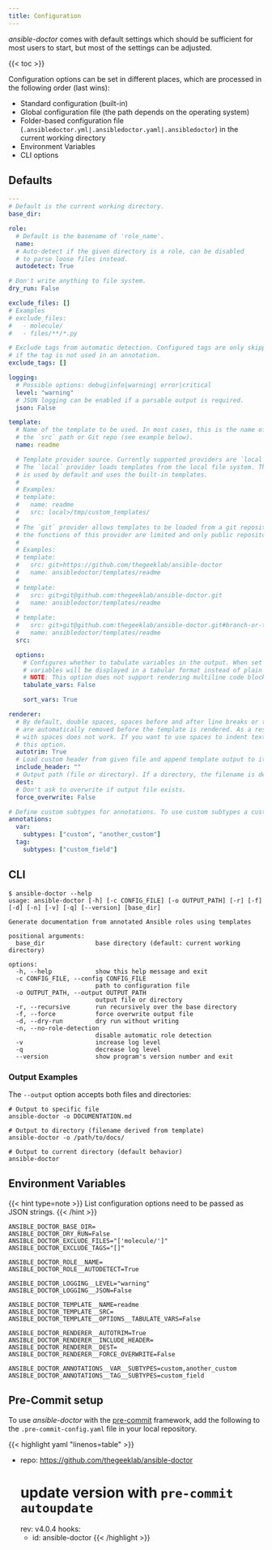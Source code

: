 ```yaml
---
title: Configuration
---
```


_ansible-doctor_ comes with default settings which should be sufficient for most users to start, but most of the settings can be adjusted.

{{< toc >}}

Configuration options can be set in different places, which are processed in the following order (last wins):

- Standard configuration (built-in)
- Global configuration file (the path depends on the operating system)
- Folder-based configuration file (`.ansibledoctor.yml|.ansibledoctor.yaml|.ansibledoctor`) in the current working directory
- Environment Variables
- CLI options

## Defaults

```YAML
---
# Default is the current working directory.
base_dir:

role:
  # Default is the basename of 'role_name'.
  name:
  # Auto-detect if the given directory is a role, can be disabled
  # to parse loose files instead.
  autodetect: True

# Don't write anything to file system.
dry_run: False

exclude_files: []
# Examples
# exclude_files:
#   - molecule/
#   - files/**/*.py

# Exclude tags from automatic detection. Configured tags are only skipped
# if the tag is not used in an annotation.
exclude_tags: []

logging:
  # Possible options: debug|info|warning| error|critical
  level: "warning"
  # JSON logging can be enabled if a parsable output is required.
  json: False

template:
  # Name of the template to be used. In most cases, this is the name of a directory that is attached to the
  # the `src` path or Git repo (see example below).
  name: readme

  # Template provider source. Currently supported providers are `local|git`.
  # The `local` provider loads templates from the local file system. This provider
  # is used by default and uses the built-in templates.
  #
  # Examples:
  # template:
  #   name: readme
  #   src: local>/tmp/custom_templates/
  #
  # The `git` provider allows templates to be loaded from a git repository. At the moment
  # the functions of this provider are limited and only public repositories are supported.
  #
  # Examples:
  # template:
  #   src: git>https://github.com/thegeeklab/ansible-doctor
  #   name: ansibledoctor/templates/readme
  #
  # template:
  #   src: git>git@github.com:thegeeklab/ansible-doctor.git
  #   name: ansibledoctor/templates/readme
  #
  # template:
  #   src: git>git@github.com:thegeeklab/ansible-doctor.git#branch-or-tag
  #   name: ansibledoctor/templates/readme
  src:

  options:
    # Configures whether to tabulate variables in the output. When set to `True`,
    # variables will be displayed in a tabular format instead of plain markdown sections.
    # NOTE: This option does not support rendering multiline code blocks.
    tabulate_vars: False

    sort_vars: True

renderer:
  # By default, double spaces, spaces before and after line breaks or tab characters, etc.
  # are automatically removed before the template is rendered. As a result, indenting
  # with spaces does not work. If you want to use spaces to indent text, you must disable
  # this option.
  autotrim: True
  # Load custom header from given file and append template output to it before write.
  include_header: ""
  # Output path (file or directory). If a directory, the filename is derived from the template name.
  dest:
  # Don't ask to overwrite if output file exists.
  force_overwrite: False

# Define custom subtypes for annotations. To use custom subtypes a custom template is required.
annotations:
  var:
    subtypes: ["custom", "another_custom"]
  tag:
    subtypes: ["custom_field"]
```

## CLI

```Shell
$ ansible-doctor --help
usage: ansible-doctor [-h] [-c CONFIG_FILE] [-o OUTPUT_PATH] [-r] [-f] [-d] [-n] [-v] [-q] [--version] [base_dir]

Generate documentation from annotated Ansible roles using templates

positional arguments:
  base_dir              base directory (default: current working directory)

options:
  -h, --help            show this help message and exit
  -c CONFIG_FILE, --config CONFIG_FILE
                        path to configuration file
  -o OUTPUT_PATH, --output OUTPUT_PATH
                        output file or directory
  -r, --recursive       run recursively over the base directory
  -f, --force           force overwrite output file
  -d, --dry-run         dry run without writing
  -n, --no-role-detection
                        disable automatic role detection
  -v                    increase log level
  -q                    decrease log level
  --version             show program's version number and exit
```

### Output Examples

The `--output` option accepts both files and directories:

```Shell
# Output to specific file
ansible-doctor -o DOCUMENTATION.md

# Output to directory (filename derived from template)
ansible-doctor -o /path/to/docs/

# Output to current directory (default behavior)
ansible-doctor
```

## Environment Variables

{{< hint type=note >}}
List configuration options need to be passed as JSON strings.
{{< /hint >}}

```Shell
ANSIBLE_DOCTOR_BASE_DIR=
ANSIBLE_DOCTOR_DRY_RUN=False
ANSIBLE_DOCTOR_EXCLUDE_FILES="['molecule/']"
ANSIBLE_DOCTOR_EXCLUDE_TAGS="[]"

ANSIBLE_DOCTOR_ROLE__NAME=
ANSIBLE_DOCTOR_ROLE__AUTODETECT=True

ANSIBLE_DOCTOR_LOGGING__LEVEL="warning"
ANSIBLE_DOCTOR_LOGGING__JSON=False

ANSIBLE_DOCTOR_TEMPLATE__NAME=readme
ANSIBLE_DOCTOR_TEMPLATE__SRC=
ANSIBLE_DOCTOR_TEMPLATE__OPTIONS__TABULATE_VARS=False

ANSIBLE_DOCTOR_RENDERER__AUTOTRIM=True
ANSIBLE_DOCTOR_RENDERER__INCLUDE_HEADER=
ANSIBLE_DOCTOR_RENDERER__DEST=
ANSIBLE_DOCTOR_RENDERER__FORCE_OVERWRITE=False

ANSIBLE_DOCTOR_ANNOTATIONS__VAR__SUBTYPES=custom,another_custom
ANSIBLE_DOCTOR_ANNOTATIONS__TAG__SUBTYPES=custom_field
```

## Pre-Commit setup

To use _ansible-doctor_ with the [pre-commit](https://pre-commit.com/) framework, add the following to the `.pre-commit-config.yaml` file in your local repository.

<!-- prettier-ignore-start -->
<!-- markdownlint-disable -->
<!-- spellchecker-disable -->

{{< highlight yaml "linenos=table" >}}
- repo: https://github.com/thegeeklab/ansible-doctor
  # update version with `pre-commit autoupdate`
  rev: v4.0.4
  hooks:
    - id: ansible-doctor
{{< /highlight >}}

<!-- spellchecker-enable -->
<!-- markdownlint-restore -->
<!-- prettier-ignore-end -->
